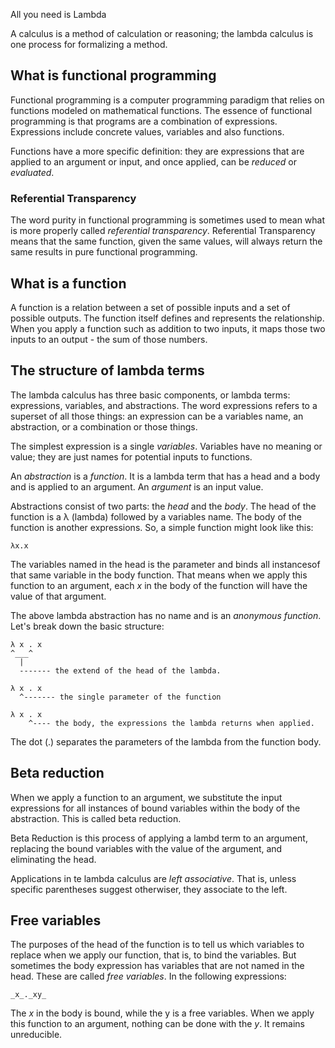 All you need is Lambda

A calculus is a method of calculation or reasoning; the lambda calculus is one process for formalizing a method.


## What is functional programming

Functional programming is a computer programming paradigm that relies on functions modeled on mathematical functions. The essence of functional programming is that programs are a combination of expressions. Expressions include concrete values, variables and also functions.

Functions have a more specific definition: they are expressions that are applied to an argument or input, and once applied, can be _reduced_ or _evaluated_.

### Referential Transparency

The word purity in functional programming is sometimes used to mean what is more properly called _referential transparency_. Referential Transparency means that the same function, given the same values, will always return the same results in pure functional programming.

## What is a function

A function is a relation between a set of possible inputs and a set of possible outputs. The function itself defines and represents the relationship. When you apply a function such as addition to two inputs, it maps those two inputs to an output - the sum of those numbers.

## The structure of lambda terms

The lambda calculus has three basic components, or lambda terms: expressions, variables, and abstractions. The word expressions refers to a superset of all those things: an expression can be a variables name, an abstraction, or a combination or those things.

The simplest expression is a single _variables_. Variables have no meaning or value; they are just names for potential inputs to functions.

An _abstraction_ is a _function_. It is a lambda term that has a head and a body and is applied to an argument. An _argument_ is an input value.

Abstractions consist of two parts: the _head_ and the _body_. The head of the function is a λ (lambda) followed by a variables name. The body of the function is another expressions. So, a simple function might look like this:

```
λx.x
```
The variables named in the head is the parameter and binds all instancesof that same variable in the body function. That means when we apply this function to an argument, each _x_ in the body of the function will have the value of that argument.

The above lambda abstraction has no name and is an _anonymous function_. Let's break down the basic structure:

```
λ x . x
^___^
  |
  ------- the extend of the head of the lambda.

λ x . x
  ^------- the single parameter of the function

λ x . x
    ^---- the body, the expressions the lambda returns when applied.
```

The dot (.) separates the parameters of the lambda from the function body.

## Beta reduction

When we apply a function to an argument, we substitute the input expressions for all instances of bound variables within the body of the abstraction. This is called beta reduction.

Beta Reduction is this process of applying a lambd term to an argument, replacing the bound variables with the value of the argument, and eliminating the head.

Applications in te lambda calculus are _left associative_. That is, unless specific parentheses suggest otherwiser, they associate to the left.

## Free variables

The purposes of the head of the function is to tell us which variables to replace when we apply our function, that is, to bind the variables. But sometimes the body expression has variables that are not named in the head. These are called _free variables_. In the following expressions:

```
_x_._xy_
```

The _x_ in the body is bound, while the y is a free variables. When we apply this function to an argument, nothing can be done with the _y_. It remains unreducible.  
